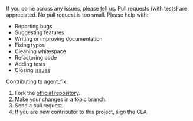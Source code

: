 If you come across any issues, please [tell us](https://github.com/connamara/QuickFIX-doc/issues).
Pull requests (with tests) are appreciated. No pull request is too small. Please help with:

* Reporting bugs
* Suggesting features
* Writing or improving documentation
* Fixing typos
* Cleaning whitespace
* Refactoring code
* Adding tests
* Closing [issues](https://github.com/connamara/QuickFIX-doc/issues)

Contributing to agent_fix:

1. Fork the [official repository](https://github.com/connamara/QuickFIX-doc/tree/master).
2. Make your changes in a topic branch.
3. Send a pull request.
4. If you are new contributor to this project, sign the CLA
